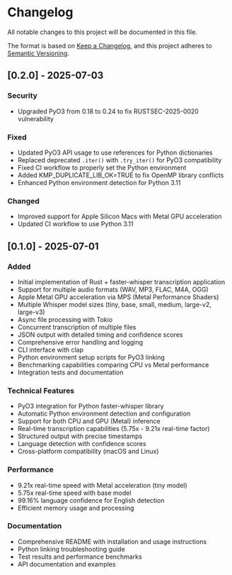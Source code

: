 # Changelog

All notable changes to this project will be documented in this file.

The format is based on [Keep a Changelog](https://keepachangelog.com/en/1.0.0/),
and this project adheres to [Semantic Versioning](https://semver.org/spec/v2.0.0.html).

## [0.2.0] - 2025-07-03

### Security
- Upgraded PyO3 from 0.18 to 0.24 to fix RUSTSEC-2025-0020 vulnerability

### Fixed
- Updated PyO3 API usage to use references for Python dictionaries
- Replaced deprecated `.iter()` with `.try_iter()` for PyO3 compatibility
- Fixed CI workflow to properly set the Python environment
- Added KMP_DUPLICATE_LIB_OK=TRUE to fix OpenMP library conflicts
- Enhanced Python environment detection for Python 3.11

### Changed
- Improved support for Apple Silicon Macs with Metal GPU acceleration
- Updated CI workflow to use Python 3.11

## [0.1.0] - 2025-07-01

### Added
- Initial implementation of Rust + faster-whisper transcription application
- Support for multiple audio formats (WAV, MP3, FLAC, M4A, OGG)
- Apple Metal GPU acceleration via MPS (Metal Performance Shaders)
- Multiple Whisper model sizes (tiny, base, small, medium, large-v2, large-v3)
- Async file processing with Tokio
- Concurrent transcription of multiple files
- JSON output with detailed timing and confidence scores
- Comprehensive error handling and logging
- CLI interface with clap
- Python environment setup scripts for PyO3 linking
- Benchmarking capabilities comparing CPU vs Metal performance
- Integration tests and documentation

### Technical Features
- PyO3 integration for Python faster-whisper library
- Automatic Python environment detection and configuration
- Support for both CPU and GPU (Metal) inference
- Real-time transcription capabilities (5.75x - 9.21x real-time factor)
- Structured output with precise timestamps
- Language detection with confidence scores
- Cross-platform compatibility (macOS and Linux)

### Performance
- 9.21x real-time speed with Metal acceleration (tiny model)
- 5.75x real-time speed with base model
- 99.16% language confidence for English detection
- Efficient memory usage and processing

### Documentation
- Comprehensive README with installation and usage instructions
- Python linking troubleshooting guide
- Test results and performance benchmarks
- API documentation and examples
